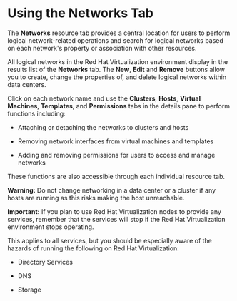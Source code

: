 # Using the Networks Tab

The **Networks** resource tab provides a central location for users to perform logical network-related operations and search for logical networks based on each network's property or association with other resources.

All logical networks in the Red Hat Virtualization environment display in the results list of the **Networks** tab. The **New**, **Edit** and **Remove** buttons allow you to create, change the properties of, and delete logical networks within data centers.

Click on each network name and use the **Clusters**, **Hosts**, **Virtual Machines**, **Templates**, and **Permissions** tabs in the details pane to perform functions including:

* Attaching or detaching the networks to clusters and hosts

* Removing network interfaces from virtual machines and templates

* Adding and removing permissions for users to access and manage networks

These functions are also accessible through each individual resource tab.

**Warning:** Do not change networking in a data center or a cluster if any hosts are running as this risks making the host unreachable.

**Important:** If you plan to use Red Hat Virtualization nodes to provide any services, remember that the services will stop if the Red Hat Virtualization environment stops operating.

This applies to all services, but you should be especially aware of the hazards of running the following on Red Hat Virtualization:

* Directory Services

* DNS

* Storage
